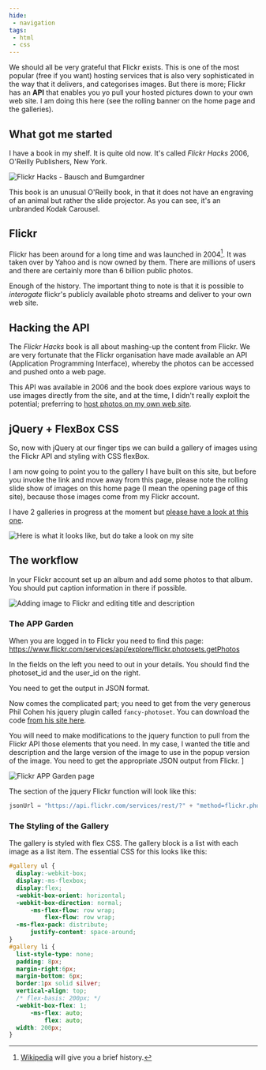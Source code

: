 ```yaml
---
hide:
 - navigation
tags: 
 - html
 - css
---
```


We should all be very grateful that Flickr exists. This is one of the most popular (free if you want) hosting services that is also very sophisticated in the way that it delivers, and categorises images. But there is more; Flickr has an **API** that enables you yo pull your hosted pictures down to your own web site. I am doing this here (see the rolling banner on the home page and the galleries).

## What got me started

I have a book in my shelf. It is quite old now. It's called *Flickr Hacks* 2006, O'Reilly Publishers, New York.

![Flickr Hacks - Bausch and Bumgardner](Screenshot%202018-01-14%2019.30.52.png)

This book is an unusual O'Reilly book, in that it does not have an engraving of an animal but rather the slide projector. As you can see, it's an unbranded Kodak Carousel.

## Flickr

Flickr has been around for a long time and was launched in 2004[^1]. It was taken over by Yahoo and is now owned by them. There are millions of users and there are certainly more than 6 billion public photos.

Enough of the history. The important thing to note is that it is possible to *interogate* flickr's publicly available photo streams and deliver to your own web site.

## Hacking the API

The _Flickr Hacks_ book is all about mashing-up the content from Flickr. We are very fortunate that the Flickr organisation have made available an API (Application Programming Interface), whereby the photos can be accessed and pushed onto a web page.

This API was available in 2006 and the book does explore various ways to use images directly from the site, and at the time, I didn't really exploit the potential; preferring to [host photos on my own web site][fe9df4dd].

  [fe9df4dd]: http://www.pagetoscreen.net/lens/category/76 "Take a look at some over on pagetoscreen.net"

## jQuery + FlexBox CSS

So, now with jQuery at our finger tips we can build a gallery of images using the Flickr API and styling with CSS flexBox.

I am now going to point you to the gallery I have built on this site, but before you invoke the link and move away from this page, please note the rolling slide show of images on this home page (I mean the opening page of this site), because those images come from my Flickr account.

I have 2 galleries in progress at the moment but [please have a look at this one][0fadd0bb].

  [0fadd0bb]: https://publisha.github.io/galleries/bookimages/ "Gallery built from Flickr"

[^1]: [Wikipedia][92be4fb2] will give you a brief history.

  [92be4fb2]: https://en.wikipedia.org/wiki/Flickr "Have a look at Wikipedia and make a donation while you're there."

![Here is what it looks like, but do take a look on my site](imagegalleryscreen.png)

## The workflow

  In your Flickr account set up an album and add some photos to that album. You should put caption information in there if possible.

![Adding image to Flickr and editing title and description](addingimagetoflickrealbum.png)

### The APP Garden

When you are logged in to Flickr you need to find this page:
https://www.flickr.com/services/api/explore/flickr.photosets.getPhotos

In the fields on the left you need to out in your details. You should find the photoset_id and the user_id on the right.

You need to get the output in JSON format.

Now comes the complicated part; you need to get from the very generous Phil Cohen his jquery plugin called `fancy-photoset`. You can download the code [from his site here][15f2a032].

  [15f2a032]: http://phlippers.net/fancy-photoset/ "a jquery plugin"

You will need to make modifications to the jquery function to pull from the Flickr API those elements that you need. In my case, I wanted the title and description and the large version of the image to use in the popup version of the image. You need to get the appropriate JSON output from Flickr.
]

![Flickr APP Garden page](flickreAPI2JSON.png)

The section of the jquery Flickr function will look like this:

```javascript
jsonUrl = "https://api.flickr.com/services/rest/?" + "method=flickr.photosets.getPhotos&" + ("api_key=" + options.apiKey + "&") + ("photoset_id=" + options.photosetId + "&") + ("user_id=" + options.flickrId + "&") + "extras=description,url_sq,url_t,url_s,url_m,url_o&" + "format=json&jsoncallback=?";
```

### The Styling of the Gallery

The gallery is styled with flex CSS. The gallery block is a list with each image as a list item.  The essential CSS for this looks like this:

```css
#gallery ul {
  display:-webkit-box;
  display:-ms-flexbox;
  display:flex;
  -webkit-box-orient: horizontal;
  -webkit-box-direction: normal;
      -ms-flex-flow: row wrap;
          flex-flow: row wrap;
  -ms-flex-pack: distribute;
      justify-content: space-around;
}
#gallery li {
  list-style-type: none;
  padding: 8px;
  margin-right:6px;
  margin-bottom: 6px;
  border:1px solid silver;
  vertical-align: top;
  /* flex-basis: 200px; */
  -webkit-box-flex: 1;
      -ms-flex: auto;
          flex: auto;
  width: 200px;
}
```

